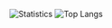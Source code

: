 ![Statistics](https://github-readme-stats.vercel.app/api?username=EdenComp&show_icons=true&count_private=true&theme=radical)
![Top Langs](https://github-readme-stats.vercel.app/api/top-langs/?username=EdenComp&theme=radical&layout=compact&langs_count=6)